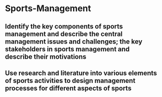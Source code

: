 # Sports-Management
## Identify the key components of sports management and describe the central management issues and challenges; the key stakeholders in sports management and describe their motivations
## Use research and literature into various elements of sports activities to design management processes for different aspects of sports

